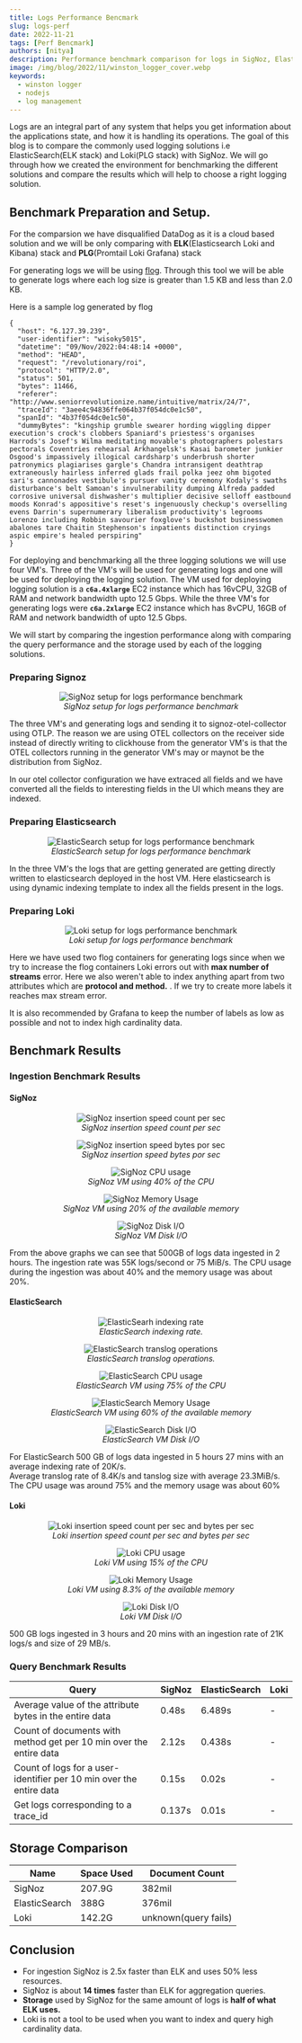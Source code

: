 ```yaml
---
title: Logs Performance Bencmark
slug: logs-perf
date: 2022-11-21
tags: [Perf Bencmark]
authors: [nitya]
description: Performance benchmark comparison for logs in SigNoz, ElasticSearch and Loki
image: /img/blog/2022/11/winston_logger_cover.webp
keywords:
  - winston logger
  - nodejs
  - log management
---
```

<head>
  <link rel="canonical" href="https://signoz.io/blog/logs-perf/"/>
</head>

Logs are an integral part of any system that helps you get information about the applications state, and how it is handling its operations. The goal of this blog is to compare the commonly used logging solutions i.e ElasticSearch(ELK stack) and Loki(PLG stack) with SigNoz. We will go through how we created the environment for benchmarking the different solutions and compare the results which will help to choose a right logging solution.
<!--truncate-->

<!-- ![Cover Image](/img/blog/2022/11/winston_logger_cover.webp) -->

<!-- trunk-ignore(markdownlint/MD026) -->
## Benchmark Preparation and Setup.
For the comparsion we have disqualified DataDog as it is a cloud based solution and we will be only comparing with **ELK**(Elasticsearch Loki and Kibana) stack and **PLG**(Promtail Loki Grafana) stack

For generating logs we will be using [flog](https://github.com/signoz/flog). Through this tool we will be able to generate logs where each log size is greater than 1.5 KB and less than 2.0 KB.


Here is a sample log generated by flog
<!-- trunk-ignore(markdownlint/MD040) -->
```
{
  "host": "6.127.39.239",
  "user-identifier": "wisoky5015",
  "datetime": "09/Nov/2022:04:48:14 +0000",
  "method": "HEAD",
  "request": "/revolutionary/roi",
  "protocol": "HTTP/2.0",
  "status": 501,
  "bytes": 11466,
  "referer": "http://www.seniorrevolutionize.name/intuitive/matrix/24/7",
  "traceId": "3aee4c94836ffe064b37f054dc0e1c50",
  "spanId": "4b37f054dc0e1c50",
  "dummyBytes": "kingship grumble swearer hording wiggling dipper execution's crock's clobbers Spaniard's priestess's organises Harrods's Josef's Wilma meditating movable's photographers polestars pectorals Coventries rehearsal Arkhangelsk's Kasai barometer junkier Osgood's impassively illogical cardsharp's underbrush shorter patronymics plagiarises gargle's Chandra intransigent deathtrap extraneously hairless inferred glads frail polka jeez ohm bigoted sari's cannonades vestibule's pursuer vanity ceremony Kodaly's swaths disturbance's belt Samoan's invulnerability dumping Alfreda padded corrosive universal dishwasher's multiplier decisive selloff eastbound moods Konrad's appositive's reset's ingenuously checkup's overselling evens Darrin's supernumerary liberalism productivity's legrooms Lorenzo including Robbin savourier foxglove's buckshot businesswomen abalones tare Chaitin Stephenson's inpatients distinction cryings aspic empire's healed perspiring"
}
```

For deploying and benchmarking all the three logging solutions we will use four VM's. Three of the VM's will be used for generating logs and one will be used for deploying the logging solution.
The VM used for deploying logging solution is a **`c6a.4xlarge`** EC2 instance which has 16vCPU, 32GB of RAM and network bandwidth upto 12.5 Gbps. While the three VM's for generating logs were **`c6a.2xlarge`** EC2 instance which has 8vCPU, 16GB of RAM and network bandwidth of upto 12.5 Gbps.

We will start by comparing the ingestion performance along with comparing the query performance and the storage used by each of the logging solutions.


### Preparing Signoz
<figure data-zoomable align='center'>
    <img src="/img/blog/2022/11/signoz-logs-setup.png" alt="SigNoz setup for logs performance benchmark"/>
    <figcaption><i>SigNoz setup for logs performance benchmark</i></figcaption>
</figure>
The three VM's and generating logs and sending it to signoz-otel-collector using OTLP. The reason we are using OTEL collectors on the receiver side instead of directly writing to clickhouse from the generator VM's is that the OTEL collectors running in the generator VM's may or maynot be the distribution from SigNoz.

In our otel collector configuration we have extraced all fields and we have converted all the fields to interesting fields in the UI which means they are indexed.

### Preparing Elasticsearch
<figure data-zoomable align='center'>
    <img src="/img/blog/2022/11/elastic-logs-setup.png" alt="ElasticSearch setup for logs performance benchmark"/>
    <figcaption><i>ElasticSearch setup for logs performance benchmark</i></figcaption>
</figure>
In the three VM's the logs that are getting generated are getting directly written to elasticsearch deployed in the host VM. Here elasticsearch is using dynamic indexing template to index all the fields present in the logs.

### Preparing Loki
<figure data-zoomable align='center'>
    <img src="/img/blog/2022/11/loki-logs-setup.png" alt="Loki setup for logs performance benchmark"/>
    <figcaption><i>Loki setup for logs performance benchmark</i></figcaption>
</figure>

Here we have used two flog containers for generating logs since when we try to increase the flog containers Loki errors out with **max number of streams** error. Here we also weren't able to index anything apart from two attributes which are **protocol and method.** . If we try to create more labels it reaches max stream error. 

It is also recommended by Grafana to keep the number of labels as low as possible and not to index high cardinality data.

## Benchmark Results

### Ingestion Benchmark Results

#### SigNoz
<figure data-zoomable align='center'>
    <img src="/img/blog/2022/11/signoz-logs-insertion-speed.png" alt="SigNoz insertion speed count per sec"/>
    <figcaption><i>SigNoz insertion speed count per sec</i></figcaption>
</figure>
<figure data-zoomable align='center'>
    <img src="/img/blog/2022/11/signoz-logs-insertion-bytes.png" alt="SigNoz insertion speed bytes por sec"/>
    <figcaption><i>SigNoz insertion speed bytes por sec</i></figcaption>
</figure>
<figure data-zoomable align='center'>
    <img src="/img/blog/2022/11/signoz-logs-insertion-cpu.png" alt="SigNoz CPU usage"/>
    <figcaption><i>SigNoz VM using 40% of the CPU</i></figcaption>
</figure>
<figure data-zoomable align='center'>
    <img src="/img/blog/2022/11/signoz-logs-insertion-memory.png" alt="SigNoz Memory Usage"/>
    <figcaption><i>SigNoz VM using 20% of the available memory</i></figcaption>
</figure>
<figure data-zoomable align='center'>
    <img src="/img/blog/2022/11/signoz-logs-insertion-diskio.png" alt="SigNoz Disk I/O"/>
    <figcaption><i>SigNoz VM Disk I/O</i></figcaption>
</figure>
From the above graphs we can see that 500GB of logs data ingested in 2 hours. The ingestion rate was 55K logs/second or 75 MiB/s.
The CPU usage during the ingestion was about 40% and the memory usage was about 20%.

#### ElasticSearch
<figure data-zoomable align='center'>
    <img src="/img/blog/2022/11/elk-indexing-rate.png" alt="ElasticSearh indexing rate"/>
    <figcaption><i>ElasticSearch indexing rate.</i></figcaption>
</figure>
<figure data-zoomable align='center'>
    <img src="/img/blog/2022/11/elk-translog-operations.png" alt="ElasticSearch translog operations"/>
    <figcaption><i>ElasticSearch translog operations.</i></figcaption>
</figure>
<figure data-zoomable align='center'>
    <img src="/img/blog/2022/11/elk-cpu.png" alt="ElasticSearch CPU usage"/>
    <figcaption><i>ElasticSearch VM using 75% of the CPU</i></figcaption>
</figure>
<figure data-zoomable align='center'>
    <img src="/img/blog/2022/11/elk-memory.png" alt="ElasticSearch Memory Usage"/>
    <figcaption><i>ElasticSearch VM using 60% of the available memory</i></figcaption>
</figure>
<figure data-zoomable align='center'>
    <img src="/img/blog/2022/11/elk-diskio.png" alt="ElasticSearch Disk I/O"/>
    <figcaption><i>ElasticSearch VM Disk I/O</i></figcaption>
</figure>

For ElasticSearch 500 GB of logs data ingested in 5 hours 27 mins with an average indexing rate of 20K/s.   
Average translog rate of 8.4K/s and tanslog size with average 23.3MiB/s. The CPU usage was around 75% and the memory usage was about 60%

#### Loki
<figure data-zoomable align='center'>
    <img src="/img/blog/2022/11/loki-ingestion.png" alt="Loki insertion speed count per sec and bytes per sec"/>
    <figcaption><i>Loki insertion speed count per sec and bytes per sec</i></figcaption>
</figure>
<figure data-zoomable align='center'>
    <img src="/img/blog/2022/11/loki-cpu.png" alt="Loki CPU usage"/>
    <figcaption><i>Loki VM using 15% of the CPU</i></figcaption>
</figure>
<figure data-zoomable align='center'>
    <img src="/img/blog/2022/11/loki-memory.png" alt="Loki Memory Usage"/>
    <figcaption><i>Loki VM using 8.3% of the available memory</i></figcaption>
</figure>
<figure data-zoomable align='center'>
    <img src="/img/blog/2022/11/loki-diskio.png" alt="Loki Disk I/O"/>
    <figcaption><i>Loki VM Disk I/O</i></figcaption>
</figure>

500 GB logs ingested in 3 hours and 20 mins with an ingestion rate of 21K logs/s and size of 29 MB/s.

### Query Benchmark Results

| Query                                                                | SigNoz | ElasticSearch | Loki |
|----------------------------------------------------------------------|--------|---------------|------|
| Average value of the attribute bytes in the entire data              | 0.48s  | 6.489s        | -    |
| Count of documents with method get per 10 min over the entire data   | 2.12s  | 0.438s        | -    |
| Count of logs for a user-identifier per 10 min over the entire data  | 0.15s  | 0.02s         | -    |
| Get logs corresponding to a trace_id                                 | 0.137s | 0.01s         | -    |


## Storage Comparison

| Name          | Space Used | Document Count       |
|---------------|------------|----------------------|
| SigNoz        | 207.9G     | 382mil               |
| ElasticSearch | 388G       | 376mil               |
| Loki          | 142.2G     | unknown(query fails) |


## Conclusion
- For ingestion SigNoz is 2.5x faster than ELK and uses 50% less resources.
- SigNoz is about **14 times** faster than ELK for aggregation queries.
- **Storage** used by SigNoz for the same amount of logs is **half of what ELK uses.**
- Loki is not a tool to be used when you want to index and query high cardinality data.
